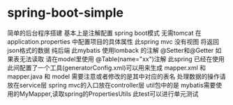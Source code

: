 # spring-boot-simple
简单的后台程序搭建 
基本上是注解配置
spring boot模式 无需tomcat 在application.properties 中配置项目的具体属性
此spring mvc 没有视图 将返回json格式的数据 纯后端
此mybatis 使用lomback 的注解 @Setter和@Getter 如果表无法读取 请在model里使用 @Table(name="xx")注解
此spring 已经在使用 
此间配置了一个工具(generatorConfig.xml)可以用来生成 mapper.xml 和 mapper.java 和 model 需要注意或者修改的是其中对应的表名
处理数据的操作请放在service层
spring mvc的入口放在controller层
util包中的是 mybatis需要使用的MyMapper,读取spring的PropertiesUtils
此test可以进行单元测试 
